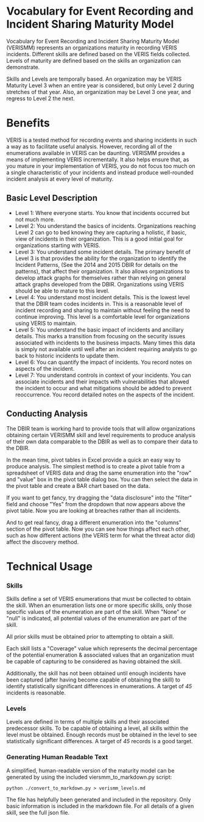 # Vocabulary for Event Recording and Incident Sharing Maturity Model
Vocabulary for Event Recording and Incident Sharing Maturity Model (VERISMM) represents an organizations maturity in recording VERIS incidents.  Different skills are defined based on the VERIS fields collected.  Levels of maturity are defined based on the skills an organization can demonstrate.

Skills and Levels are temporally based.  An organization may be VERIS Maturity Level 3 when an entire year is considered, but only Level 2 during stretches of that year.  Also, an organization may be Level 3 one year, and regress to Level 2 the next.

# Benefits 
VERIS is a tested method for recording events and sharing incidents in such a way as to facilitate useful analysis.  However, recording all of the enumerations available in VERIS can be daunting.  VERISMM provides a means of implementing VERIS incrementally.  It also helps ensure that, as you mature in your implementation of VERIS, you do not focus too much on a single characteristic of your incidents and instead produce well-rounded incident analysis at every level of maturity.

## Basic Level Description
* Level 1: Where everyone starts.  You know that incidents occurred but not much more.
* Level 2: You understand the basics of incidents.  Organizations reaching Level 2 can go to bed knowing they are capturing a holistic, if basic, view of incidents in their organization.  This is a good initial goal for organizations starting with VERIS.
* Level 3: You understand some incident details.  The primary benefit of Level 3 is that provides the ability for the organization to identify the Incident Patterns, (See the 2014 and 2015 DBIR for details on the patterns), that affect their organization.  It also allows organizations to develop attack graphs for themselves rather than relying on general attack graphs developed from the DBIR.  Organizations using VERIS should be able to mature to this level.
* Level 4: You understand most incident details. This is the lowest level that the DBIR team codes incidents in.  This is a reasonable level of incident recording and sharing to maintain without feeling the need to continue improving.  This level is a comfortable level for organizations using VERIS to maintain.
* Level 5: You understand the basic impact of incidents and ancillary details.  This marks a transition from  focusing on the security issues associated with incidents to the business impacts.  Many times this data is simply not available until well after an incident requiring analysts to go back to historic incidents to update them.
* Level 6: You can quantify the impact of incidents.   You record notes on aspects of the incident.
* Level 7: You understand controls in context of your incidents.  You can associate incidents and their impacts with vulnerabilities that allowed the incident to occur and what mitigations should be added to prevent reoccurrence.  You record detailed notes on the aspects of the incident.

## Conducting Analysis
The DBIR team is working hard to provide tools that will allow organizations obtaining certain VERISMM skill and level requirements to produce analysis of their own data comparable to the DBIR as well as to compare their data to the DBIR.

In the mean time, pivot tables in Excel provide a quick an easy way to produce analysis.  The simplest method is to create a pivot table from a spreadsheet of VERIS data and drag the same enumeration into the "row" and "value" box in the pivot table dialog box.  You can then select the data in the pivot table and create a BAR chart based on the data.

If you want to get fancy, try dragging the "data disclosure" into the "filter" field and choose "Yes" from the dropdown that now appears above the pivot table.  Now you are looking at breaches rather than all incidents.

And to get real fancy, drag a different enumeration into the "columns" section of the pivot table.  Now you can see how things affect each other, such as how different actions (the VERIS term for what the threat actor did) affect the discovery method.

# Technical Usage

### Skills
Skills define a set of VERIS enumerations that must be collected to obtain the skill.  When an enumeration lists one or more specific skills, only those specific values of the enumeration are part of the skill.  When "None" or "null" is indicated, all potential values of the enumeration are part of the skill.  

All prior skills must be obtained prior to attempting to obtain a skill.

Each skill lists a "Coverage" value which represents the decimal percentage of the potential enumeration & associated values that an organization must be capable of capturing to be considered as having obtained the skill.  

Additionally, the skill has not been obtained until enough incidents have been captured (after having become capable of obtaining the skill) to identify statistically significant differences in enumerations.  A target of *45* incidents is reasonable.

### Levels
Levels are defined in terms of multiple skills and their associated predecessor skills.  To be capable of obtaining a level, all skills within the level must be obtained.  Enough records must be obtained in the level to see statistically significant differences.  A target of *45* records is a good target.


### Generating Human Readable Text
A simplified, human-readable version of the maturity model can be generated by using the included viersmm_to_markdown.py script:

`python ./convert_to_markdown.py > verismm_levels.md`

The file has helpfully been generated and included in the repository.  Only basic information is included in the markdown file.  For all details of a given skill, see the full json file.
